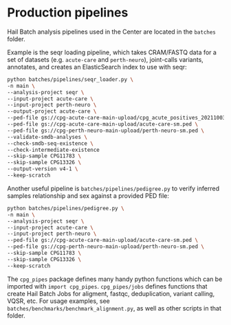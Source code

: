 # Production pipelines

Hail Batch analysis pipelines used in the Center are located in the `batches` folder.

Example is the seqr loading pipeline, which takes CRAM/FASTQ data for a set of datasets (e.g. `acute-care` and `perth-neuro`), joint-calls variants, annotates, and creates an ElasticSearch index to use with seqr:

```sh
python batches/pipelines/seqr_loader.py \
-n main \
--analysis-project seqr \
--input-project acute-care \
--input-project perth-neuro \
--output-project acute-care \
--ped-file gs://cpg-acute-care-main-upload/cpg_acute_positives_20211003_213917/acute-care-topup-mfranklin.ped \
--ped-file gs://cpg-acute-care-main-upload/acute-care-sm.ped \
--ped-file gs://cpg-perth-neuro-main-upload/perth-neuro-sm.ped \
--validate-smdb-analyses \
--check-smdb-seq-existence \
--check-intermediate-existence
--skip-sample CPG11783 \
--skip-sample CPG13326 \
--output-version v4-1 \
--keep-scratch
```

Another useful pipeline is `batches/pipelines/pedigree.py` to verify inferred samples relationship and sex against a provided PED file:

```sh
python batches/pipelines/pedigree.py \
-n main \
--analysis-project seqr \
--input-project acute-care \
--input-project perth-neuro \
--ped-file gs://cpg-acute-care-main-upload/acute-care-sm.ped \
--ped-file gs://cpg-perth-neuro-main-upload/perth-neuro-sm.ped \
--skip-sample CPG11783 \
--skip-sample CPG13326 \
--keep-scratch
```

The `cpg_pipes` package defines many handy python functions which can be imported with `import cpg_pipes`. `cpg_pipes/jobs` defines functions that create Hail Batch Jobs for aligment, fastqc, deduplication, variant calling, VQSR, etc. For usage examples, see `batches/benchmarks/benchmark_alignment.py`, as well as other scripts in that folder.
